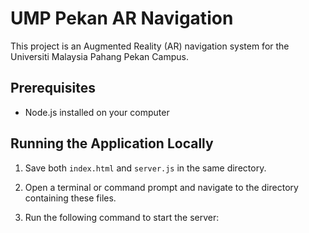 # UMP Pekan AR Navigation

This project is an Augmented Reality (AR) navigation system for the Universiti Malaysia Pahang Pekan Campus.

## Prerequisites

- Node.js installed on your computer

## Running the Application Locally

1. Save both `index.html` and `server.js` in the same directory.

2. Open a terminal or command prompt and navigate to the directory containing these files.

3. Run the following command to start the server:

